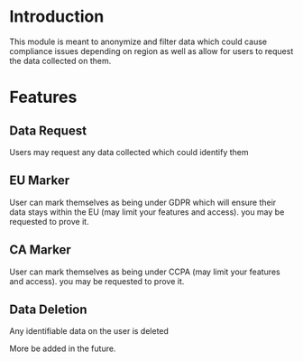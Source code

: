 # Introduction
This module is meant to anonymize and filter data which could cause compliance issues depending on region as well as allow for users to request the data collected on them.

# Features

## Data Request
Users may request any data collected which could identify them

## EU Marker
User can mark themselves as being under GDPR which will ensure their data stays within the EU (may limit your features and access). you may be requested to prove it.

## CA Marker
User can mark themselves as being under CCPA (may limit your features and access). you may be requested to prove it.

## Data Deletion
Any identifiable data on the user is deleted 

More be added in the future.
